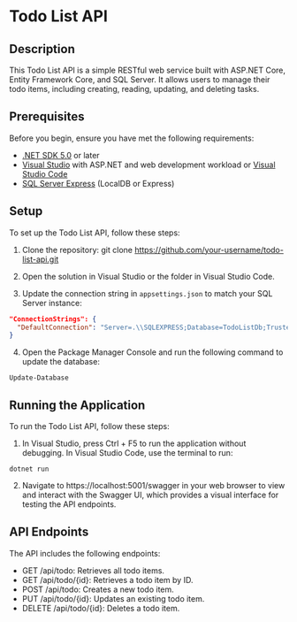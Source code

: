 # Todo List API

## Description
This Todo List API is a simple RESTful web service built with ASP.NET Core, Entity Framework Core, and SQL Server. It allows users to manage their todo items, including creating, reading, updating, and deleting tasks.

## Prerequisites
Before you begin, ensure you have met the following requirements:
- [.NET SDK 5.0](https://dotnet.microsoft.com/download/dotnet/5.0) or later
- [Visual Studio](https://visualstudio.microsoft.com/) with ASP.NET and web development workload or [Visual Studio Code](https://code.visualstudio.com/)
- [SQL Server Express](https://www.microsoft.com/en-us/sql-server/sql-server-downloads) (LocalDB or Express)

## Setup
To set up the Todo List API, follow these steps:
1. Clone the repository:
git clone https://github.com/your-username/todo-list-api.git

2. Open the solution in Visual Studio or the folder in Visual Studio Code.

3. Update the connection string in `appsettings.json` to match your SQL Server instance:
```json
"ConnectionStrings": {
  "DefaultConnection": "Server=.\\SQLEXPRESS;Database=TodoListDb;Trusted_Connection=True;"
}
```

4. Open the Package Manager Console and run the following command to update the database:
```
Update-Database
```

## Running the Application
To run the Todo List API, follow these steps:

1. In Visual Studio, press Ctrl + F5 to run the application without debugging. In Visual Studio Code, use the terminal to run:

```
dotnet run
```

2. Navigate to https://localhost:5001/swagger in your web browser to view and interact with the Swagger UI, which provides a visual interface for testing the API endpoints.


## API Endpoints
The API includes the following endpoints:

- GET /api/todo: Retrieves all todo items.
- GET /api/todo/{id}: Retrieves a todo item by ID.
- POST /api/todo: Creates a new todo item.
- PUT /api/todo/{id}: Updates an existing todo item.
- DELETE /api/todo/{id}: Deletes a todo item.
